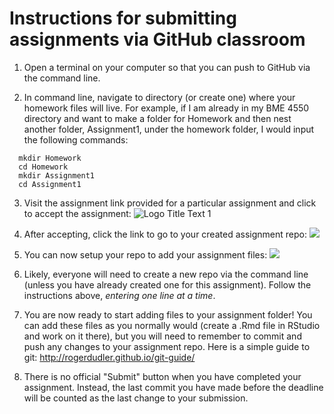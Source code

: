 # Instructions for submitting assignments via GitHub classroom

1. Open a terminal on your computer so that you can push to GitHub via the command line.

2. In command line, navigate to directory (or create one) where your homework files will live. For example, if I am already in my BME 4550 directory and want to make a folder for Homework and then nest another folder, Assignment1, under the homework folder, I would input the following commands: 
```
  mkdir Homework
  cd Homework
  mkdir Assignment1
  cd Assignment1
```

 3. Visit the assignment link provided for a particular assignment and click to accept the assignment:
![](https://image.ibb.co/cQHqoU/accept.png "Logo Title Text 1")

4. After accepting, click the link to go to your created assignment repo:
![](https://image.ibb.co/jj8Khp/accepted.png)

5. You can now setup your repo to add your assignment files:
![](https://image.ibb.co/e78wTU/setup.png)

6. Likely, everyone will need to create a new repo via the command line (unless you have already created one for this assignment). Follow the instructions above, *entering one line at a time*. 

7. You are now ready to start adding files to your assignment folder! You can add these files as you normally would (create a .Rmd file in RStudio and work on it there), but you will need to remember to commit and push any changes to your assignment repo. Here is a simple guide to git: http://rogerdudler.github.io/git-guide/

8. There is no official "Submit" button when you have completed your assignment. Instead, the last commit you have made before the deadline will be counted as the last change to your submission. 
